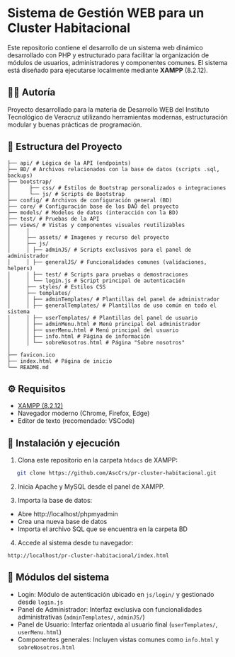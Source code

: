 # Sistema de Gestión WEB para un Cluster Habitacional

Este repositorio contiene el desarrollo de un sistema web dinámico desarrollado con PHP y estructurado para facilitar la organización de módulos de usuarios, administradores y componentes comunes. El sistema está diseñado para ejecutarse localmente mediante **XAMPP** (8.2.12).

## 👨‍💻 Autoría
Proyecto desarrollado para la materia de Desarrollo WEB del Instituto Tecnológico de Veracruz utilizando herramientas modernas, estructuración modular y buenas prácticas de programación.

## 📁 Estructura del Proyecto
```
├── api/ # Lógica de la API (endpoints)
├── BD/ # Archivos relacionados con la base de datos (scripts .sql, backups)
├── bootstrap/
│      ├── css/ # Estilos de Bootstrap personalizados o integraciones
│      └── js/ # Scripts de Bootstrap
├── config/ # Archivos de configuración general (BD)
├── core/ # Configuración base de los DAO del proyecto
├── models/ # Modelos de datos (interacción con la BD)
├── test/ # Pruebas de la API
├── views/ # Vistas y componentes visuales reutilizables
│     │
│     ├── assets/ # Imagenes y recurso del proyecto
│     ├── js/
│     │ ├── adminJS/ # Scripts exclusivos para el panel de administrador
│     │ ├── generalJS/ # Funcionalidades comunes (validaciones, helpers)
│     │ ├── test/ # Scripts para pruebas o demostraciones
│     │ └── login.js # Script principal de autenticación
│     ├── styles/ # Estilos CSS 
│     ├── templates/
│     │ ├── adminTemplates/ # Plantillas del panel de administrador
│     │ ├── generalTemplates/ # Plantillas de uso común en todo el sistema
│     │ ├── userTemplates/ # Plantillas del panel de usuario
│     │ ├── adminMenu.html # Menú principal del administrador
│     │ ├── userMenu.html # Menú principal del usuario
│     │ ├── info.html # Página de información
│     │ └── sobreNosotros.html # Página "Sobre nosotros"
│
├── favicon.ico
├── index.html # Página de inicio
└── README.md
```

## ⚙️ Requisitos

- [XAMPP (8.2.12)](https://www.apachefriends.org/)
- Navegador moderno (Chrome, Firefox, Edge)
- Editor de texto (recomendado: VSCode)

## 🚀 Instalación y ejecución

1. Clona este repositorio en la carpeta `htdocs` de XAMPP:
```bash
   git clone https://github.com/AscCrs/pr-cluster-habitacional.git
```

2. Inicia Apache y MySQL desde el panel de XAMPP.

3. Importa la base de datos:

- Abre http://localhost/phpmyadmin
- Crea una nueva base de datos
- Importa el archivo SQL que se encuentra en la carpeta BD

4. Accede al sistema desde tu navegador:
```
http://localhost/pr-cluster-habitacional/index.html
```

## 🧩 Módulos del sistema
- Login: Módulo de autenticación ubicado en `js/login/` y gestionado desde `login.js`
- Panel de Administrador: Interfaz exclusiva con funcionalidades administrativas (`adminTemplates/`, `adminJS/`)
- Panel de Usuario: Interfaz orientada al usuario final (`userTemplates/`, `userMenu.html`)
- Componentes generales: Incluyen vistas comunes como `info.html` y `sobreNosotros.html`
